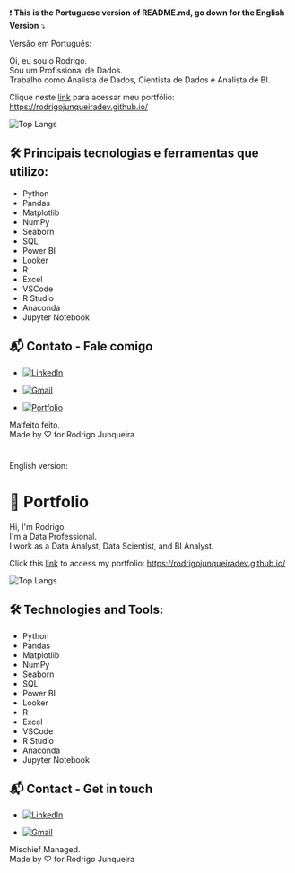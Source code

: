 ❗ **This is the Portuguese version of README.md, go down for the English Version** ⤵️

Versão em Português:

Oi, eu sou o Rodrigo.  
Sou um Profissional de Dados.  
Trabalho como Analista de Dados, Cientista de Dados e Analista de BI.

Clique neste [link](https://rodrigojunqueiradev.github.io/) para acessar meu portfólio: https://rodrigojunqueiradev.github.io/

![Top Langs](https://github-readme-stats-git-masterrstaa-rickstaa.vercel.app/api/top-langs/?username=rodrigojunqueiradev&bg_color=000&border_color=30A3DC&title_color=E94D5F&text_color=FFF)

## 🛠️ Principais tecnologias e ferramentas que utilizo:

- Python
- Pandas
- Matplotlib
- NumPy
- Seaborn
- SQL
- Power BI
- Looker
- R
- Excel
- VSCode
- R Studio
- Anaconda
- Jupyter Notebook

## 📬 Contato - Fale comigo

- [![LinkedIn](https://img.shields.io/badge/LinkedIn-0077B5?style=for-the-badge&logo=linkedin&logoColor=white)](https://www.linkedin.com/in/rodrigo-junqueira/)

- [![Gmail](https://img.shields.io/badge/Gmail-333333?style=for-the-badge&logo=gmail&logoColor=red)](mailto:eurodrigojunqueira@gmail.com)

- [![Portfolio](https://img.shields.io/badge/Portfolio-FF5722?style=for-the-badge&logo=todoist&logoColor=white)](https://rodrigojunqueiradev.github.io/)

Malfeito feito. <br>
Made by ♡ for Rodrigo Junqueira

#

English version:

# 👋 Portfolio

Hi, I'm Rodrigo.  
I'm a Data Professional.  
I work as a Data Analyst, Data Scientist, and BI Analyst.

Click this [link](https://rodrigojunqueiradev.github.io/) to access my portfolio: https://rodrigojunqueiradev.github.io/

![Top Langs](https://github-readme-stats-git-masterrstaa-rickstaa.vercel.app/api/top-langs/?username=rodrigojunqueiradev&bg_color=000&border_color=30A3DC&title_color=E94D5F&text_color=FFF)

## 🛠️ Technologies and Tools:

- Python
- Pandas
- Matplotlib
- NumPy
- Seaborn
- SQL
- Power BI
- Looker
- R
- Excel
- VSCode
- R Studio
- Anaconda
- Jupyter Notebook

## 📬 Contact - Get in touch

- [![LinkedIn](https://img.shields.io/badge/LinkedIn-0077B5?style=for-the-badge&logo=linkedin&logoColor=white)](https://www.linkedin.com/in/rodrigo-junqueira/)

- [![Gmail](https://img.shields.io/badge/Gmail-333333?style=for-the-badge&logo=gmail&logoColor=red)](mailto:eurodrigojunqueira@gmail.com)

Mischief Managed. <br>
Made by ♡ for Rodrigo Junqueira

<!--
**rodrigojunqueiradev/rodrigojunqueiradev** is a ✨ _special_ ✨ repository because its `README.md` (this file) appears on your GitHub profile.

Here are some ideas to get you started:

- 🔭 I’m currently working on ...
- 🌱 I’m currently learning ...
- 👯 I’m looking to collaborate on ...
- 🤔 I’m looking for help with ...
- 💬 Ask me about ...
- 📫 How to reach me: ...
- 😄 Pronouns: ...
- ⚡ Fun fact: ...
-->
